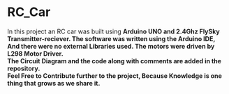 # RC_Car
In this project an RC car was built using <b>Arduino UNO<b> and 2.4Ghz FlySky Transmitter-reciever.
The software was written using the Arduino IDE, And there were no external Libraries used. The motors were driven by L298 Motor Driver.
<br>The Circuit Diagram and the code along with comments are added in the repository.<br>
Feel Free to Contribute further to the project, <b>Because Knowledge is one thing that grows as we share it. </b>
